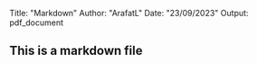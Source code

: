 Title: "Markdown"
Author: "ArafatL"
Date: "23/09/2023"
Output: pdf_document

## This is a markdown file
